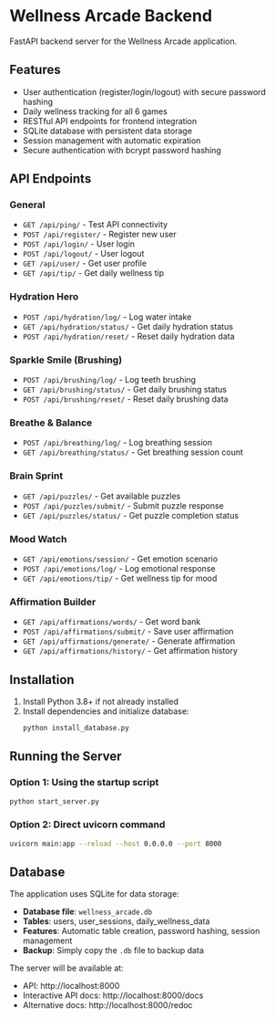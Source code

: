 # Wellness Arcade Backend

FastAPI backend server for the Wellness Arcade application.

## Features

- User authentication (register/login/logout) with secure password hashing
- Daily wellness tracking for all 6 games
- RESTful API endpoints for frontend integration
- SQLite database with persistent data storage
- Session management with automatic expiration
- Secure authentication with bcrypt password hashing

## API Endpoints

### General
- `GET /api/ping/` - Test API connectivity
- `POST /api/register/` - Register new user
- `POST /api/login/` - User login
- `POST /api/logout/` - User logout
- `GET /api/user/` - Get user profile
- `GET /api/tip/` - Get daily wellness tip

### Hydration Hero
- `POST /api/hydration/log/` - Log water intake
- `GET /api/hydration/status/` - Get daily hydration status
- `POST /api/hydration/reset/` - Reset daily hydration data

### Sparkle Smile (Brushing)
- `POST /api/brushing/log/` - Log teeth brushing
- `GET /api/brushing/status/` - Get daily brushing status
- `POST /api/brushing/reset/` - Reset daily brushing data

### Breathe & Balance
- `POST /api/breathing/log/` - Log breathing session
- `GET /api/breathing/status/` - Get breathing session count

### Brain Sprint
- `GET /api/puzzles/` - Get available puzzles
- `POST /api/puzzles/submit/` - Submit puzzle response
- `GET /api/puzzles/status/` - Get puzzle completion status

### Mood Watch
- `GET /api/emotions/session/` - Get emotion scenario
- `POST /api/emotions/log/` - Log emotional response
- `GET /api/emotions/tip/` - Get wellness tip for mood

### Affirmation Builder
- `GET /api/affirmations/words/` - Get word bank
- `POST /api/affirmations/submit/` - Save user affirmation
- `GET /api/affirmations/generate/` - Generate affirmation
- `GET /api/affirmations/history/` - Get affirmation history

## Installation

1. Install Python 3.8+ if not already installed
2. Install dependencies and initialize database:
   ```bash
   python install_database.py
   ```

## Running the Server

### Option 1: Using the startup script
```bash
python start_server.py
```

### Option 2: Direct uvicorn command
```bash
uvicorn main:app --reload --host 0.0.0.0 --port 8000
```

## Database

The application uses SQLite for data storage:
- **Database file**: `wellness_arcade.db`
- **Tables**: users, user_sessions, daily_wellness_data
- **Features**: Automatic table creation, password hashing, session management
- **Backup**: Simply copy the `.db` file to backup data

The server will be available at:
- API: http://localhost:8000
- Interactive API docs: http://localhost:8000/docs
- Alternative docs: http://localhost:8000/redoc
